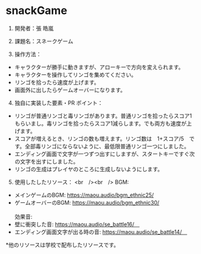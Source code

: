 # snackGame
 
1. 開発者：張 皓嵐
2. 課題名：スネークゲーム

3. 操作方法：
- キャラクターが勝手に動きますが、アローキーで方向を変えられます。
- キャラクターを操作してリンゴを集めてください。
- リンゴを拾ったら速度が上げます。
- 画面外に出したらゲームオーバーになります。


4. 独自に実装した要素・PR ポイント：
- リンゴが普通リンゴと毒リンゴがあります。普通リンゴを拾ったらスコア1もらいまし。毒リンゴを拾ったらスコア1減らします。でも両方も速度が上げます。
- スコアが増えるとき、リンゴの数も増えます。リンゴ数は　1+スコア/5　です。全部毒リンゴにならないように、最低限普通リンゴ一つにしました。
- エンディング画面で文字が一つずつ出すにしますが、スタートキーですぐ次の文字を出すにしました。
- リンゴの生成はプレイヤのところに生成しないようにします。

5. 使用したしたリソース： <br　/><br　/>
BGM:
- メインゲームのBGM: https://maou.audio/bgm_ethnic25/
- ゲームオーバーのBGM: https://maou.audio/bgm_ethnic30/  <br /><br /> 
効果音:
- 壁に衝突した音: https://maou.audio/se_battle16/　
- エンディング画面文字が出る時の音: https://maou.audio/se_battle14/　

*他のリソースは学校で配布したリソースです。
